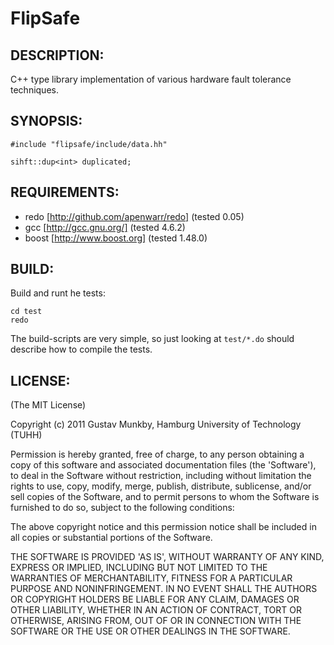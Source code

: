 
# FlipSafe

## DESCRIPTION:

C++ type library implementation of various hardware fault
tolerance techniques.

## SYNOPSIS:

    #include "flipsafe/include/data.hh"

    sihft::dup<int> duplicated;

## REQUIREMENTS:

 - redo [http://github.com/apenwarr/redo] (tested 0.05)
 - gcc [http://gcc.gnu.org/] (tested 4.6.2)
 - boost [http://www.boost.org] (tested 1.48.0)

## BUILD:

Build and runt he tests:

    cd test
    redo

The build-scripts are very simple, so just
looking at `test/*.do` should describe how to
compile the tests.

## LICENSE:

(The MIT License)

Copyright (c) 2011 Gustav Munkby, Hamburg University of Technology (TUHH)

Permission is hereby granted, free of charge, to any person obtaining
a copy of this software and associated documentation files (the
'Software'), to deal in the Software without restriction, including
without limitation the rights to use, copy, modify, merge, publish,
distribute, sublicense, and/or sell copies of the Software, and to
permit persons to whom the Software is furnished to do so, subject to
the following conditions:

The above copyright notice and this permission notice shall be
included in all copies or substantial portions of the Software.

THE SOFTWARE IS PROVIDED 'AS IS', WITHOUT WARRANTY OF ANY KIND,
EXPRESS OR IMPLIED, INCLUDING BUT NOT LIMITED TO THE WARRANTIES OF
MERCHANTABILITY, FITNESS FOR A PARTICULAR PURPOSE AND NONINFRINGEMENT.
IN NO EVENT SHALL THE AUTHORS OR COPYRIGHT HOLDERS BE LIABLE FOR ANY
CLAIM, DAMAGES OR OTHER LIABILITY, WHETHER IN AN ACTION OF CONTRACT,
TORT OR OTHERWISE, ARISING FROM, OUT OF OR IN CONNECTION WITH THE
SOFTWARE OR THE USE OR OTHER DEALINGS IN THE SOFTWARE.

